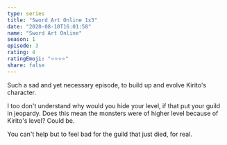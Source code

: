 ```yaml
---
type: series
title: "Sword Art Online 1x3"
date: "2020-08-10T16:01:58"
name: "Sword Art Online"
season: 1
episode: 3
rating: 4
ratingEmoji: "⭐️⭐️⭐️⭐️"
share: false
---
```


Such a sad and yet necessary episode, to build up and evolve Kirito's character.

I too don't understand why would you hide your level, if that put your guild in jeopardy. Does this mean the monsters were of higher level because of Kirito's level? Could be.

You can't help but to feel bad for the guild that just died, for real.
